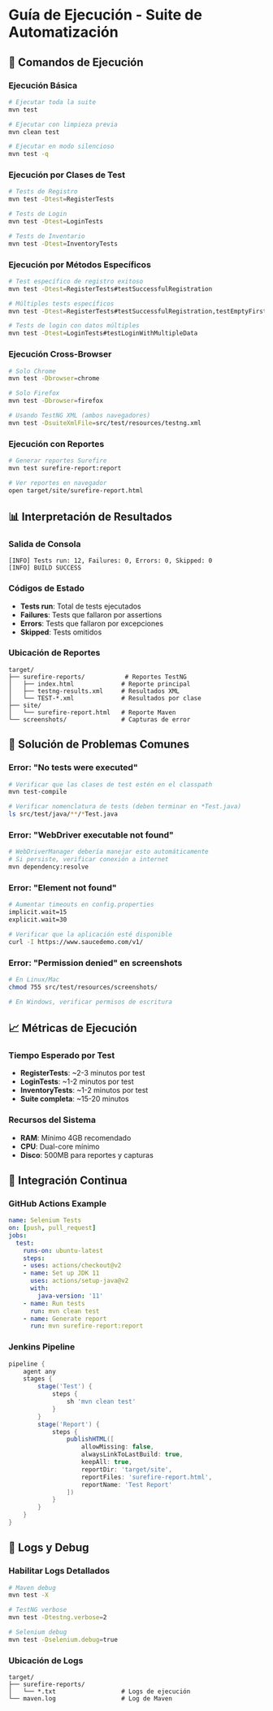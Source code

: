 # Guía de Ejecución - Suite de Automatización

## 🚀 Comandos de Ejecución

### Ejecución Básica
```bash
# Ejecutar toda la suite
mvn test

# Ejecutar con limpieza previa
mvn clean test

# Ejecutar en modo silencioso
mvn test -q
```

### Ejecución por Clases de Test
```bash
# Tests de Registro
mvn test -Dtest=RegisterTests

# Tests de Login
mvn test -Dtest=LoginTests

# Tests de Inventario
mvn test -Dtest=InventoryTests
```

### Ejecución por Métodos Específicos
```bash
# Test específico de registro exitoso
mvn test -Dtest=RegisterTests#testSuccessfulRegistration

# Múltiples tests específicos
mvn test -Dtest=RegisterTests#testSuccessfulRegistration,testEmptyFirstName

# Tests de login con datos múltiples
mvn test -Dtest=LoginTests#testLoginWithMultipleData
```

### Ejecución Cross-Browser
```bash
# Solo Chrome
mvn test -Dbrowser=chrome

# Solo Firefox
mvn test -Dbrowser=firefox

# Usando TestNG XML (ambos navegadores)
mvn test -DsuiteXmlFile=src/test/resources/testng.xml
```

### Ejecución con Reportes
```bash
# Generar reportes Surefire
mvn test surefire-report:report

# Ver reportes en navegador
open target/site/surefire-report.html
```

## 📊 Interpretación de Resultados

### Salida de Consola
```
[INFO] Tests run: 12, Failures: 0, Errors: 0, Skipped: 0
[INFO] BUILD SUCCESS
```

### Códigos de Estado
- **Tests run**: Total de tests ejecutados
- **Failures**: Tests que fallaron por assertions
- **Errors**: Tests que fallaron por excepciones
- **Skipped**: Tests omitidos

### Ubicación de Reportes
```
target/
├── surefire-reports/           # Reportes TestNG
│   ├── index.html             # Reporte principal
│   ├── testng-results.xml     # Resultados XML
│   └── TEST-*.xml             # Resultados por clase
├── site/
│   └── surefire-report.html   # Reporte Maven
└── screenshots/               # Capturas de error
```

## 🐛 Solución de Problemas Comunes

### Error: "No tests were executed"
```bash
# Verificar que las clases de test estén en el classpath
mvn test-compile

# Verificar nomenclatura de tests (deben terminar en *Test.java)
ls src/test/java/**/*Test.java
```

### Error: "WebDriver executable not found"
```bash
# WebDriverManager debería manejar esto automáticamente
# Si persiste, verificar conexión a internet
mvn dependency:resolve
```

### Error: "Element not found"
```bash
# Aumentar timeouts en config.properties
implicit.wait=15
explicit.wait=30

# Verificar que la aplicación esté disponible
curl -I https://www.saucedemo.com/v1/
```

### Error: "Permission denied" en screenshots
```bash
# En Linux/Mac
chmod 755 src/test/resources/screenshots/

# En Windows, verificar permisos de escritura
```

## 📈 Métricas de Ejecución

### Tiempo Esperado por Test
- **RegisterTests**: ~2-3 minutos por test
- **LoginTests**: ~1-2 minutos por test  
- **InventoryTests**: ~1-2 minutos por test
- **Suite completa**: ~15-20 minutos

### Recursos del Sistema
- **RAM**: Mínimo 4GB recomendado
- **CPU**: Dual-core mínimo
- **Disco**: 500MB para reportes y capturas

## 🔄 Integración Continua

### GitHub Actions Example
```yaml
name: Selenium Tests
on: [push, pull_request]
jobs:
  test:
    runs-on: ubuntu-latest
    steps:
    - uses: actions/checkout@v2
    - name: Set up JDK 11
      uses: actions/setup-java@v2
      with:
        java-version: '11'
    - name: Run tests
      run: mvn clean test
    - name: Generate report
      run: mvn surefire-report:report
```

### Jenkins Pipeline
```groovy
pipeline {
    agent any
    stages {
        stage('Test') {
            steps {
                sh 'mvn clean test'
            }
        }
        stage('Report') {
            steps {
                publishHTML([
                    allowMissing: false,
                    alwaysLinkToLastBuild: true,
                    keepAll: true,
                    reportDir: 'target/site',
                    reportFiles: 'surefire-report.html',
                    reportName: 'Test Report'
                ])
            }
        }
    }
}
```

## 📝 Logs y Debug

### Habilitar Logs Detallados
```bash
# Maven debug
mvn test -X

# TestNG verbose
mvn test -Dtestng.verbose=2

# Selenium debug
mvn test -Dselenium.debug=true
```

### Ubicación de Logs
```
target/
├── surefire-reports/
│   └── *.txt                  # Logs de ejecución
└── maven.log                  # Log de Maven
```